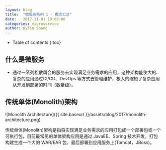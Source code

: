 ```yaml
---
layout: blog
title:  "微服务系列 I - 概念汇总"
date:   2017-11-01 19:00:00
categories: microservice
author: Kylin Soong
---
```


* Table of contents
{:toc}

## 什么是微服务

* 通过一系列松散耦合的服务去实现满足业务需求的应用，这种架构能使大的、复杂的应用通过CI/CD、DevOps 等方式去管理维护，极大的缩短了复杂应用从开发到部署的时间（数量级）。

## 传统单体(Monolith)架构

![Monolith Architecture]({{ site.baseurl }}/assets/blog/2017/monolith-architecture.png)

传统单体(Monolith)架构是指将实现满足业务需求的应用打包成一个部署包或一个可执行包，目前最常见的单体架构应用是通过 JavaEE、Spring 技术开发，打包构建生成一个大的 WAR/EAR 包，最后部署到应用服务上(Tomcat，JBoss)。
